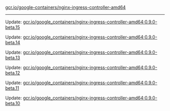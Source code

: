 [gcr.io/google-containers/nginx-ingress-controller-amd64](https://hub.docker.com/r/cruse/nginx-ingress-controller-amd64/tags/) 

----
Update: [gcr.io/google_containers/nginx-ingress-controller-amd64:0.9.0-beta.15](https://hub.docker.com/r/cruse/nginx-ingress-controller-amd64/tags/)

Update: [gcr.io/google_containers/nginx-ingress-controller-amd64:0.9.0-beta.14](https://hub.docker.com/r/cruse/nginx-ingress-controller-amd64/tags/)

Update: [gcr.io/google_containers/nginx-ingress-controller-amd64:0.9.0-beta.13](https://hub.docker.com/r/cruse/nginx-ingress-controller-amd64/tags/)

Update: [gcr.io/google_containers/nginx-ingress-controller-amd64:0.9.0-beta.12](https://hub.docker.com/r/cruse/nginx-ingress-controller-amd64/tags/)

Update: [gcr.io/google_containers/nginx-ingress-controller-amd64:0.9.0-beta.11](https://hub.docker.com/r/cruse/nginx-ingress-controller-amd64/tags/)

Update: [gcr.io/google_containers/nginx-ingress-controller-amd64:0.9.0-beta.10](https://hub.docker.com/r/cruse/nginx-ingress-controller-amd64/tags/)

